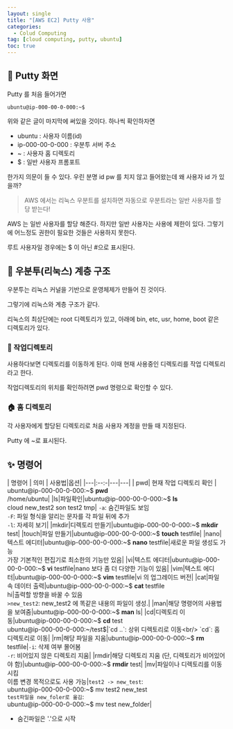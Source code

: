 ```yaml
---
layout: single
title: "[AWS EC2] Putty 사용"
categories:
  - Colud Computing
tag: [cloud computing, putty, ubuntu]
toc: true
---
```


## 🎃 Putty 화면
Putty 를 처음 들어가면
```
ubuntu@ip-000-00-0-000:~$
```
위와 같은 글이 마지막에 써있을 것이다.
하나씩 확인하자면
- ubuntu :  사용자 이름(id)
- ip-000-00-0-000 : 우분투 서버 주소
- ~ : 사용자 홈 디렉토리
- $ : 일반 사용자 프롬포트


한가지 의문이 들 수 있다. 우린 분명 id pw 를 치지 않고 들어왔는데 왜 사용자 id 가 있을까?
> AWS 에서는 리눅스 우분트를 설치하면 자동으로 우분트라는 일반 사용자를 할당 받는다!

AWS 는 일반 사용자를 할당 해준다. 하지만 일반 사용자는 사용에 제한이 있다.    그렇기에 어느정도 권한이 필요한 것들은 사용하지 못한다.

루트 사용자일 경우에는 $ 이 아닌 #으로 표시된다.

## 📂 우분투(리눅스) 계층 구조
우분투는 리눅스 커널을 기반으로 운영체제가 만들어 진 것이다.

그렇기에 리눅스와 계층 구조가 같다.

리눅스의 최상단에는 root 디렉토리가 있고, 아래에 bin, etc, usr, home, boot 같은 디렉토리가 있다.
### 📃 작업디렉토리
사용하다보면 디렉토리를 이동하게 된다. 이때 현재 사용중인 디렉토리를 작업 디렉토리라고 한다.

작업디렉토리의 위치를 확인하려면 pwd 명령으로 확인할 수 있다.
### 🏠 홈 디렉토리
각 사용자에게 할당된 디렉토리로 처음 사용자 계정을 만들 때 지정된다.

Putty 에 ~로 표시된다.

## ✨ 명령어


| 명령어 | 의미 | 사용법|옵션|
|---|:--:-|---|---|
| pwd| 현재 작업 디렉토리 확인 | ubuntu@ip-000-00-0-000:~$ **pwd** <br/>/home/ubuntu|
|ls|파일확인|ubuntu@ip-000-00-0-000:~$ **ls** <br/>cloud  new_test2  son  test2  tmp| `-a`: 숨긴파일도 보임<br/>`-F`: 파일 형식을 알리는 문자를 각 파일 뒤에 추가 <br/> `-l`: 자세히 보기|
|mkdir|디렉토리 만들기|ubuntu@ip-000-00-0-000:~$ **mkdir** test|
|touch|파일 만들기|ubuntu@ip-000-00-0-000:~$ **touch** testfile|
|nano|텍스트 에디터|ubuntu@ip-000-00-0-000:~$ **nano** testfile|새로운 파일 생성도 가능 <br/>가장 기본적인 편집기로 최소한의 기능만 있음|
|vi|텍스트 에디터|ubuntu@ip-000-00-0-000:~$ **vi** testfile|nano 보다 좀 더 다양한 기능이 있음|
|vim|텍스트 에디터|ubuntu@ip-000-00-0-000:~$ **vim** testfile|vi 의 업그레이드 버전|
|cat|파일 속 데이터 출력|ubuntu@ip-000-00-0-000:~$ **cat** testfile<br/>hi|출력할 방향을 바꿀 수 있음<br/> `>new_test2`: new_test2 에 똑같은 내용의 파일이 생성.|
|man|해당 명령어의 사용법을 보여줌|ubuntu@ip-000-00-0-000:~$ **man** ls|
|cd|디렉토리 이동|ubuntu@ip-000-00-0-000:~$ **cd** test<br/>ubuntu@ip-000-00-0-000:~/test$|`cd ..`: 상위 디렉토리로 이동<br/> `cd`: 홈 디렉토리로 이동|
|rm|해당 파일을 지움|ubuntu@ip-000-00-0-000:~$ **rm** testfile|`-i`: 삭제 여부 몰어봄<br/>`-r`: 비어있지 않은 디렉토리 지움|
|rmdir|해당 디렉토리 지움 (단, 디렉토리가 비어있어야 함)|ubuntu@ip-000-00-0-000:~$ **rmdir** test|
|mv|파일이나 디렉토리를 이동시킴<br/>이름 변경 목적으로도 사용 가능|`test2 -> new_test`:<br/> ubuntu@ip-000-00-0-000:~$ mv test2 new_test<br/>`test파일을 new_foler로 옮김`:<br/>ubuntu@ip-000-00-0-000:~$ mv test new_folder|

+ 숨긴파일은 '.'으로 시작